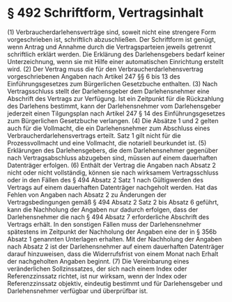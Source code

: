 # § 492 Schriftform, Vertragsinhalt
(1) Verbraucherdarlehensverträge sind, soweit nicht eine strengere Form vorgeschrieben ist, schriftlich abzuschließen. Der Schriftform ist genügt, wenn Antrag und Annahme durch die Vertragsparteien jeweils getrennt schriftlich erklärt werden. Die Erklärung des Darlehensgebers bedarf keiner Unterzeichnung, wenn sie mit Hilfe einer automatischen Einrichtung erstellt wird.
(2) Der Vertrag muss die für den Verbraucherdarlehensvertrag vorgeschriebenen Angaben nach Artikel 247 §§ 6 bis 13 des Einführungsgesetzes zum Bürgerlichen Gesetzbuche enthalten.
(3) Nach Vertragsschluss stellt der Darlehensgeber dem Darlehensnehmer eine Abschrift des Vertrags zur Verfügung. Ist ein Zeitpunkt für die Rückzahlung des Darlehens bestimmt, kann der Darlehensnehmer vom Darlehensgeber jederzeit einen Tilgungsplan nach Artikel 247 § 14 des Einführungsgesetzes zum Bürgerlichen Gesetzbuche verlangen.
(4) Die Absätze 1 und 2 gelten auch für die Vollmacht, die ein Darlehensnehmer zum Abschluss eines Verbraucherdarlehensvertrags erteilt. Satz 1 gilt nicht für die Prozessvollmacht und eine Vollmacht, die notariell beurkundet ist.
(5) Erklärungen des Darlehensgebers, die dem Darlehensnehmer gegenüber nach Vertragsabschluss abzugeben sind, müssen auf einem dauerhaften Datenträger erfolgen.
(6) Enthält der Vertrag die Angaben nach Absatz 2 nicht oder nicht vollständig, können sie nach wirksamem Vertragsschluss oder in den Fällen des § 494 Absatz 2 Satz 1 nach Gültigwerden des Vertrags auf einem dauerhaften Datenträger nachgeholt werden. Hat das Fehlen von Angaben nach Absatz 2 zu Änderungen der Vertragsbedingungen gemäß § 494 Absatz 2 Satz 2 bis Absatz 6 geführt, kann die Nachholung der Angaben nur dadurch erfolgen, dass der Darlehensnehmer die nach § 494 Absatz 7 erforderliche Abschrift des Vertrags erhält. In den sonstigen Fällen muss der Darlehensnehmer spätestens im Zeitpunkt der Nachholung der Angaben eine der in § 356b Absatz 1 genannten Unterlagen erhalten. Mit der Nachholung der Angaben nach Absatz 2 ist der Darlehensnehmer auf einem dauerhaften Datenträger darauf hinzuweisen, dass die Widerrufsfrist von einem Monat nach Erhalt der nachgeholten Angaben beginnt.
(7) Die Vereinbarung eines veränderlichen Sollzinssatzes, der sich nach einem Index oder Referenzzinssatz richtet, ist nur wirksam, wenn der Index oder Referenzzinssatz objektiv, eindeutig bestimmt und für Darlehensgeber und Darlehensnehmer verfügbar und überprüfbar ist.